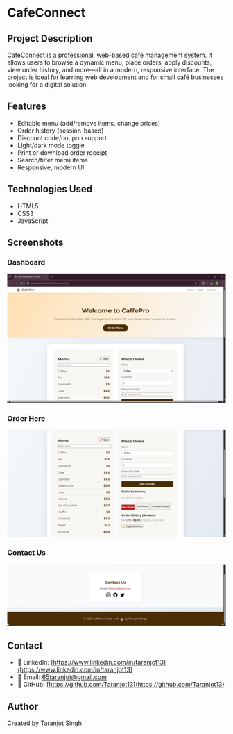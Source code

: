 
# CafeConnect


## Project Description
CafeConnect is a professional, web-based café management system. It allows users to browse a dynamic menu, place orders, apply discounts, view order history, and more—all in a modern, responsive interface. The project is ideal for learning web development and for small café businesses looking for a digital solution.


## Features
- Editable menu (add/remove items, change prices)
- Order history (session-based)
- Discount code/coupon support
- Light/dark mode toggle
- Print or download order receipt
- Search/filter menu items
- Responsive, modern UI


## Technologies Used
- HTML5
- CSS3
- JavaScript 


## Screenshots

### Dashboard
![Dashboard](screenshots/dashboard.png)

### Order Here
![Order Here](screenshots/order.png)

### Contact Us
![Contact Us](screenshots/contact.png)



## Contact

- 💼 LinkedIn: [https://www.linkedin.com/in/taranjot13](https://www.linkedin.com/in/taranjot13)
- 📧 Email: [65taranjot@gmail.com](mailto:65taranjot@gmail.com)
- 🐙 GitHub: [https://github.com/Taranjot13](https://github.com/Taranjot13)


## Author
Created by Taranjot Singh

